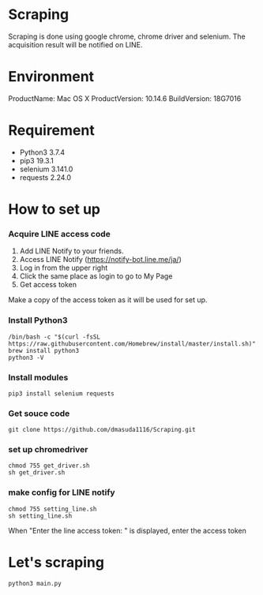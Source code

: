 # Scraping

Scraping is done using google chrome, chrome driver and selenium.
The acquisition result will be notified on LINE.

# Environment

ProductName:	Mac OS X
ProductVersion:	10.14.6
BuildVersion:	18G7016

# Requirement

* Python3 3.7.4
* pip3 19.3.1
* selenium 3.141.0
* requests 2.24.0

# How to set up

### Acquire LINE access code

1. Add LINE Notify to your friends.
2. Access LINE Notify (https://notify-bot.line.me/ja/)
4. Log in from the upper right
5. Click the same place as login to go to My Page
6. Get access token

Make a copy of the access token as it will be used for set up.

### Install Python3

```
/bin/bash -c "$(curl -fsSL https://raw.githubusercontent.com/Homebrew/install/master/install.sh)"
brew install python3
python3 -V
```

### Install modules

```
pip3 install selenium requests
```

### Get souce code
```
git clone https://github.com/dmasuda1116/Scraping.git
```

### set up chromedriver

```
chmod 755 get_driver.sh
sh get_driver.sh
```

### make config for LINE notify

```
chmod 755 setting_line.sh
sh setting_line.sh
```

When "Enter the line access token: " is displayed, enter the access token

# Let's scraping
```
python3 main.py
```


